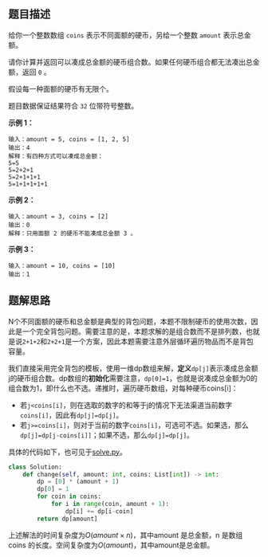 ## 题目描述

给你一个整数数组 `coins` 表示不同面额的硬币，另给一个整数 `amount` 表示总金额。

请你计算并返回可以凑成总金额的硬币组合数。如果任何硬币组合都无法凑出总金额，返回 `0` 。

假设每一种面额的硬币有无限个。 

题目数据保证结果符合 `32` 位带符号整数。

**示例 1：**

```
输入：amount = 5, coins = [1, 2, 5]
输出：4
解释：有四种方式可以凑成总金额：
5=5
5=2+2+1
5=2+1+1+1
5=1+1+1+1+1
```

**示例 2：**

```
输入：amount = 3, coins = [2]
输出：0
解释：只用面额 2 的硬币不能凑成总金额 3 。
```

**示例 3：**

```
输入：amount = 10, coins = [10] 
输出：1
```

## 题解思路

N个不同面额的硬币和总金额是典型的背包问题，本题不限制硬币的使用次数，因此是一个完全背包问题。需要注意的是，本题求解的是组合数而不是排列数，也就是说`2+1+2`和`2+2+1`是一个方案，因此本题需要注意外层循环遍历物品而不是背包容量。

我们直接采用完全背包的模板，使用一维dp数组来解，**定义**`dp[j]`表示凑成总金额j的硬币组合数。dp数组的**初始化**需要注意，`dp[0]=1`，也就是说凑成总金额为0的组合数为1，即什么也不选。递推时，遍历硬币数组，对每种硬币coins[i]：
- 若`j<coins[i]`，则在选取的数字的和等于j的情况下无法渠道当前数字`coins[i]`，因此有`dp[j]=dp[j]`。
- 若`j>=coins[i]`，则对于当前的数字`coins[i]`，可选可不选。如果选，那么`dp[j]=dp[j-coins[i]]`；如果不选，那么`dp[j]=dp[j]`。

具体的代码如下，也可见于[solve.py](./solve.py)。

```python
class Solution:
    def change(self, amount: int, coins: List[int]) -> int:
        dp = [0] * (amount + 1)
        dp[0] = 1
        for coin in coins:
            for i in range(coin, amount + 1):
                dp[i] += dp[i-coin]
        return dp[amount]
```

上述解法的时间复杂度为$O(amount \times n)$，其中amount 是总金额，n 是数组coins 的长度。空间复杂度为$O(amount)$，其中amount是总金额。